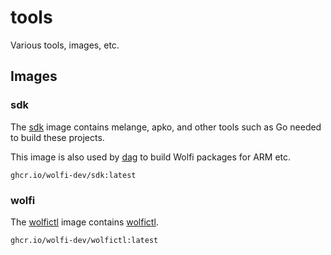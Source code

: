 # tools

Various tools, images, etc.

## Images

### sdk

The [sdk](./images/sdk) image contains melange, apko,
and other tools such as Go needed to build these projects.

This image is also used by [dag](https://github.com/wolfi-dev/dag)
to build Wolfi packages for ARM etc.

```
ghcr.io/wolfi-dev/sdk:latest
```

### wolfi

The [wolfictl](./images/wolfictl) image contains
[wolfictl](https://github.com/wolfi-dev/wolfictl).

```
ghcr.io/wolfi-dev/wolfictl:latest
```
